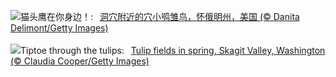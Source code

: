![](https://www.bing.com/th?id=OHR.OwlSiblings_ZH-CN9441687518_UHD.jpg&w=1000)猫头鹰在你身边！:&nbsp;&ensp;[洞穴附近的穴小鸮雏鸟，怀俄明州，美国 (© Danita Delimont/Getty Images)](https://www.bing.com/th?id=OHR.OwlSiblings_ZH-CN9441687518_UHD.jpg)
<br><br/>
![](https://www.bing.com/th?id=OHR.SkagitValleyTulips_EN-US2489408645_UHD.jpg&w=1000)Tiptoe through the tulips:&nbsp;&ensp;[Tulip fields in spring, Skagit Valley, Washington (© Claudia Cooper/Getty Images)](https://www.bing.com/th?id=OHR.SkagitValleyTulips_EN-US2489408645_UHD.jpg)
<br><br/>
